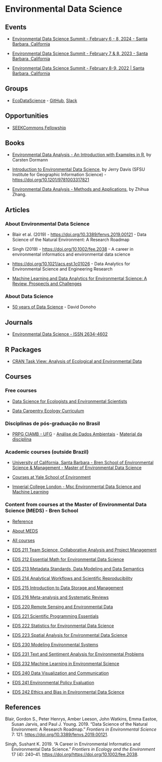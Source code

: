 
<!-- README.md is generated from README.Rmd. Please edit that file -->

# Environmental Data Science

## Events

- [Environmental Data Science Summit - February 6 - 8, 2024 - Santa
  Barbara,
  California](https://www.nceas.ucsb.edu/environmental-data-science-summit)

- [Environmental Data Science Summit - February 7 & 8, 2023 - Santa
  Barbara, California](https://eds-summit.github.io/)

- [Environmental Data Science Summit - February 8-9, 2022 \| Santa
  Barbara, California](https://eds-summit.github.io/)

## Groups

- [EcoDataScience](https://eco-data-science.github.io/) -
  [GitHub](https://github.com/eco-data-science),
  [Slack](https://join.slack.com/t/ecodatascience/shared_invite/enQtNTE1MjAxMTU2NjQwLTZmYjQ5OGIyNjM0YTM4ZDhiMTA2Njc1Mjg2YjFlYWEwZDhlNjJmMTE3MzI2ZmM4ZTJhYTczNmZhYjk3YTI5NjU)

## Opportunities

- [SEEKCommons
  Fellowship](https://seekcommons.org/fellowship-application.html)

## Books

- [Environmental Data Analysis - An Introduction with Examples in
  R](https://link.springer.com/book/10.1007/978-3-030-55020-2), by
  Carsten Dormann

- [Introduction to Environmental Data
  Science](https://bookdown.org/igisc/EnvDataSci/), by Jerry Davis (SFSU
  Institute for Geographic Information Science) -
  <https://doi.org/10.1201/9781003317821>

- [Environmental Data Analysis - Methods and
  Applications](https://www.degruyter.com/document/doi/10.1515/9783111012681/html?lang=en),
  by Zhihua Zhang.

## Articles

### About Environmental Data Science

- Blair et al. (2019) - <https://doi.org/10.3389/fenvs.2019.00121> -
  Data Science of the Natural Environment: A Research Roadmap

- Singh (2019) - <https://doi.org/10.1002/fee.2038> - A career in
  environmental informatics and environmental data science

- <https://doi.org/10.1021/acs.est.1c01026> - Data Analytics for
  Environmental Science and Engineering Research

- [Machine Learning and Data Analytics for Environmental Science: A
  Review, Prospects and
  Challenges](https://iopscience.iop.org/article/10.1088/1757-899X/955/1/012107/meta)

### About Data Science

- [50 years of Data
  Science](https://www.tandfonline.com/doi/full/10.1080/10618600.2017.1384734) -
  David Donoho

## Journals

- [Environmental Data Science - ISSN
  2634-4602](https://www.cambridge.org/core/journals/environmental-data-science)

## R Packages

- [CRAN Task View: Analysis of Ecological and Environmental
  Data](https://cran.r-project.org/web/views/Environmetrics.html)

## Courses

### Free courses

- [Data Science for Ecologists and Environmental
  Scientists](https://ourcodingclub.github.io/course)

- [Data Carpentry Ecology
  Curriculum](https://datacarpentry.org/lessons/#ecology-workshop)

### Disciplinas de pós-graduação no Brasil

- [PRPG CIAMB - UFG](https://ciamb.prpg.ufg.br/) - [Análise de Dados
  Ambientais](https://files.cercomp.ufg.br/weby/up/104/o/An%C3%A1lise_de_Dados_Ambientais.pdf) -
  [Material da disciplina](https://lhmet.github.io/adar-ebook/)

### Academic courses (outside Brazil)

- [University of California, Santa Barbara - Bren School of
  Environmental Science & Management - Master of Environmental Data
  Science](https://bren.ucsb.edu/masters-programs/master-environmental-data-science)

- [Courses at Yale School of
  Environment](https://environment.yale.edu/data-science/courses/)

- [Imperial College London - Msc Environmental Data Science and Machine
  Learning](https://www.imperial.ac.uk/study/pg/earth-science/environmental-data-science-machine-learning/)

### Content from courses at the Master of Environmental Data Science (MEDS) - Bren School

- [Reference](https://my.sa.ucsb.edu/catalog/Current/CollegesDepartments/bren/Index.aspx?DeptTab=Graduate)

- [About MEDS](https://ucsb-meds.github.io/)

- [All courses](https://ucsb-meds.github.io/courses.html)

- [EDS 211 Team Science, Collaborative Analysis and Project
  Management](https://bbest.github.io/eds211-team/)  

- [EDS 212 Essential Math for Environmental Data
  Science](https://allisonhorst.github.io/EDS_212_essential-math/)

- [EDS 213 Metadata Standards, Data Modeling and Data
  Semantics](https://brunj7.github.io/EDS-213-metadata/)

- [EDS 214 Analytical Workflows and Scientific
  Reproducibility](https://brunj7.github.io/EDS-214-analytical-workflows/)

- [EDS 215 Introduction to Data Storage and
  Management](https://jamesfrew.github.io/EDS_215_data_management/)

- [EDS 216 Meta-analysis and Systematic
  Reviews](https://ucsbhydro.github.io/EDS_216_meta-analysis/)

- [EDS 220 Remote Sensing and Environmental
  Data](https://samanthastevenson.github.io/EDS220_site/)

- [EDS 221 Scientific Programming
  Essentials](https://allisonhorst.github.io/EDS_221_programming-essentials/)

- [EDS 222 Statistics for Environmental Data
  Science](https://tcarleton.github.io/EDS-222-stats/)

- [EDS 223 Spatial Analysis for Environmental Data
  Science](https://jamesfrew.github.io/EDS_223_spatial_analysis/)

- [EDS 230 Modeling Environmental
  Systems](https://naomitague.github.io/ESM232_course/)

- [EDS 231 Text and Sentiment Analysis for Environmental
  Problems](https://maro406.github.io/EDS_231-text-sentiment/)

- [EDS 232 Machine Learning in Environmental
  Science](https://bbest.github.io/eds232-ml/)

- [EDS 240 Data Visualization and
  Communication](https://bren.ucsb.edu/courses/eds-240)

- [EDS 241 Environmental Policy
  Evaluation](https://bren.ucsb.edu/courses/eds-241)

- [EDS 242 Ethics and Bias in Environmental Data
  Science](https://bren.ucsb.edu/courses/eds-242)

## References

<div id="refs" class="references csl-bib-body hanging-indent">

<div id="ref-blairDataScienceNatural2019" class="csl-entry">

Blair, Gordon S., Peter Henrys, Amber Leeson, John Watkins, Emma Eastoe,
Susan Jarvis, and Paul J. Young. 2019. “Data Science of the Natural
Environment: A Research Roadmap.” *Frontiers in Environmental Science*
7: 121. <https://doi.org/10.3389/fenvs.2019.00121>.

</div>

<div id="ref-singhCareerEnvironmentalInformatics2019" class="csl-entry">

Singh, Sushant K. 2019. “A Career in Environmental Informatics and
Environmental Data Science.” *Frontiers in Ecology and the Environment*
17 (4): 240–41. https://doi.org/<https://doi.org/10.1002/fee.2038>.

</div>

</div>
